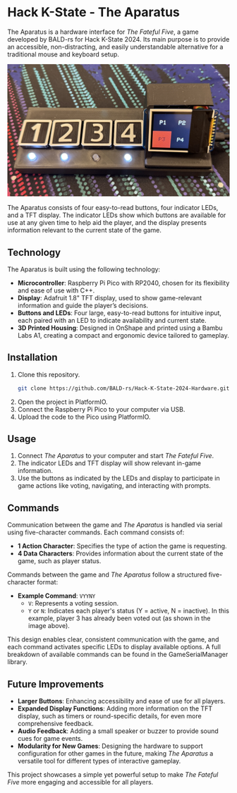 
# Hack K-State - The Aparatus

The Aparatus is a hardware interface for *The Fateful Five*, a game developed by BALD-rs for Hack K-State 2024. Its main purpose is to provide an accessible, non-distracting, and easily understandable alternative for a traditional mouse and keyboard setup.

![The Aparatus](assets/the-aparatus.jpg)

The Aparatus consists of four easy-to-read buttons, four indicator LEDs, and a TFT display. The indicator LEDs show which buttons are available for use at any given time to help aid the player, and the display presents information relevant to the current state of the game.

## Technology
The Aparatus is built using the following technology:
- **Microcontroller**: Raspberry Pi Pico with RP2040, chosen for its flexibility and ease of use with C++.
- **Display**: Adafruit 1.8" TFT display, used to show game-relevant information and guide the player’s decisions.
- **Buttons and LEDs**: Four large, easy-to-read buttons for intuitive input, each paired with an LED to indicate availability and current state.
- **3D Printed Housing**: Designed in OnShape and printed using a Bambu Labs A1, creating a compact and ergonomic device tailored to gameplay.

## Installation
1. Clone this repository.
   ```bash
   git clone https://github.com/BALD-rs/Hack-K-State-2024-Hardware.git
   ```
2. Open the project in PlatformIO.
3. Connect the Raspberry Pi Pico to your computer via USB.
4. Upload the code to the Pico using PlatformIO.

## Usage
1. Connect *The Aparatus* to your computer and start *The Fateful Five*.
2. The indicator LEDs and TFT display will show relevant in-game information.
3. Use the buttons as indicated by the LEDs and display to participate in game actions like voting, navigating, and interacting with prompts.

## Commands
Communication between the game and *The Aparatus* is handled via serial using five-character commands. Each command consists of:
  - **1 Action Character**: Specifies the type of action the game is requesting.
  - **4 Data Characters**: Provides information about the current state of the game, such as player status.

Commands between the game and *The Aparatus* follow a structured five-character format:
- **Example Command**: `VYYNY`
  - `V`: Represents a voting session.
  - `Y` or `N`: Indicates each player's status (Y = active, N = inactive). In this example, player 3 has already been voted out (as shown in the image above).

This design enables clear, consistent communication with the game, and each command activates specific LEDs to display available options. A full breakdown of available commands can be found in the GameSerialManager library.

## Future Improvements
- **Larger Buttons**: Enhancing accessibility and ease of use for all players.
- **Expanded Display Functions**: Adding more information on the TFT display, such as timers or round-specific details, for even more comprehensive feedback.
- **Audio Feedback**: Adding a small speaker or buzzer to provide sound cues for game events.
- **Modularity for New Games**: Designing the hardware to support configuration for other games in the future, making *The Aparatus* a versatile tool for different types of interactive gameplay.

This project showcases a simple yet powerful setup to make *The Fateful Five* more engaging and accessible for all players.

